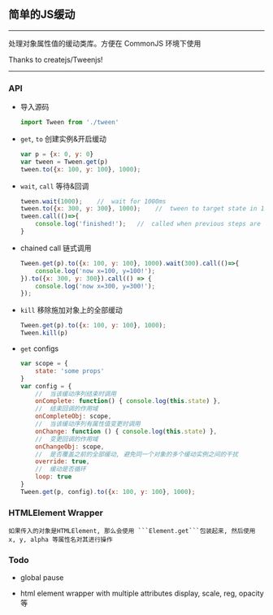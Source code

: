 ## 简单的JS缓动
---
处理对象属性值的缓动类库。方便在 CommonJS 环境下使用

Thanks to createjs/Tweenjs!

---

### API

- 导入源码
    ```javascript
    import Tween from './tween'
    ```

- ```get```, `to` 创建实例&开启缓动
    ```javascript
    var p = {x: 0, y: 0}
    var tween = Tween.get(p)
    tween.to({x: 100, y: 100}, 1000);
    ```

- ```wait```, ```call``` 等待&回调
    ```javascript
    tween.wait(1000);    //  wait for 1000ms
    tween.to({x: 300, y: 300}, 1000);    //  tween to target state in 1000ms
    tween.call(()=>{
        console.log('finished!');   //  called when previous steps are done
    }
    ```
    
- chained call 链式调用
    ```javascript
    Tween.get(p).to({x: 100, y: 100}, 1000).wait(300).call(()=>{
        console.log('now x=100, y=100!');
    }).to({x: 300, y: 300}).call(() => {
        console.log('now x=300, y=300!');
    });
    ```

- ```kill``` 移除施加对象上的全部缓动
    ```javascript
    Tween.get(p).to({x: 100, y: 100}, 1000);
    Tween.kill(p)
    ```

- ```get``` configs
    ```javascript
    var scope = {
        state: 'some props'
    }
    var config = {
        //  当该缓动序列结束时调用
        onComplete: function() { console.log(this.state) },
        //  结束回调的作用域
        onCompleteObj: scope,   
        //  当该缓动序列有属性值变更时调用
        onChange: function () { console.log(this.state) },
        //  变更回调的作用域
        onChangeObj: scope,
        //  是否覆盖之前的全部缓动, 避免同一个对象的多个缓动实例之间的干扰
        override: true,
        //  缓动是否循环
        loop: true
    }
    Tween.get(p, config).to({x: 100, y: 100}, 1000);
    ```

### HTMLElement Wrapper

    如果传入的对象是HTMLElement, 那么会使用 ```Element.get```包装起来, 然后使用 x, y, alpha 等属性名对其进行操作 

### Todo
    
- global pause

- html element wrapper with multiple attributes display, scale, reg, opacity 等